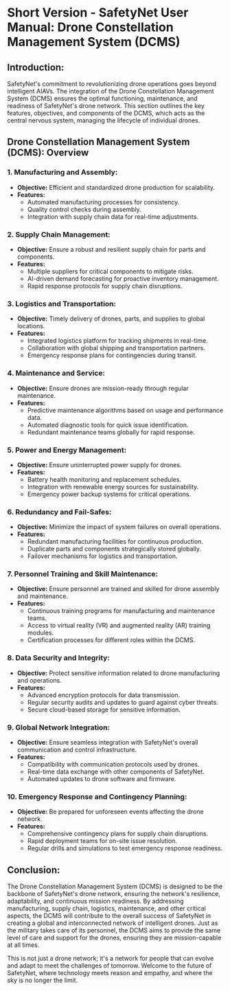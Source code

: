# Short Version - SafetyNet User Manual: Drone Constellation Management System (DCMS)

## Introduction:

SafetyNet's commitment to revolutionizing drone operations goes beyond intelligent AIAVs. The integration of the Drone Constellation Management System (DCMS) ensures the optimal functioning, maintenance, and readiness of SafetyNet's drone network. This section outlines the key features, objectives, and components of the DCMS, which acts as the central nervous system, managing the lifecycle of individual drones.

## Drone Constellation Management System (DCMS): Overview

### 1. **Manufacturing and Assembly:**
   - **Objective:** Efficient and standardized drone production for scalability.
   - **Features:**
     - Automated manufacturing processes for consistency.
     - Quality control checks during assembly.
     - Integration with supply chain data for real-time adjustments.

### 2. **Supply Chain Management:**
   - **Objective:** Ensure a robust and resilient supply chain for parts and components.
   - **Features:**
     - Multiple suppliers for critical components to mitigate risks.
     - AI-driven demand forecasting for proactive inventory management.
     - Rapid response protocols for supply chain disruptions.

### 3. **Logistics and Transportation:**
   - **Objective:** Timely delivery of drones, parts, and supplies to global locations.
   - **Features:**
     - Integrated logistics platform for tracking shipments in real-time.
     - Collaboration with global shipping and transportation partners.
     - Emergency response plans for contingencies during transit.

### 4. **Maintenance and Service:**
   - **Objective:** Ensure drones are mission-ready through regular maintenance.
   - **Features:**
     - Predictive maintenance algorithms based on usage and performance data.
     - Automated diagnostic tools for quick issue identification.
     - Redundant maintenance teams globally for rapid response.

### 5. **Power and Energy Management:**
   - **Objective:** Ensure uninterrupted power supply for drones.
   - **Features:**
     - Battery health monitoring and replacement schedules.
     - Integration with renewable energy sources for sustainability.
     - Emergency power backup systems for critical operations.

### 6. **Redundancy and Fail-Safes:**
   - **Objective:** Minimize the impact of system failures on overall operations.
   - **Features:**
     - Redundant manufacturing facilities for continuous production.
     - Duplicate parts and components strategically stored globally.
     - Failover mechanisms for logistics and transportation.

### 7. **Personnel Training and Skill Maintenance:**
   - **Objective:** Ensure personnel are trained and skilled for drone assembly and maintenance.
   - **Features:**
     - Continuous training programs for manufacturing and maintenance teams.
     - Access to virtual reality (VR) and augmented reality (AR) training modules.
     - Certification processes for different roles within the DCMS.

### 8. **Data Security and Integrity:**
   - **Objective:** Protect sensitive information related to drone manufacturing and operations.
   - **Features:**
     - Advanced encryption protocols for data transmission.
     - Regular security audits and updates to guard against cyber threats.
     - Secure cloud-based storage for sensitive information.

### 9. **Global Network Integration:**
   - **Objective:** Ensure seamless integration with SafetyNet's overall communication and control infrastructure.
   - **Features:**
     - Compatibility with communication protocols used by drones.
     - Real-time data exchange with other components of SafetyNet.
     - Automated updates to drone software and firmware.

### 10. **Emergency Response and Contingency Planning:**
   - **Objective:** Be prepared for unforeseen events affecting the drone network.
   - **Features:**
     - Comprehensive contingency plans for supply chain disruptions.
     - Rapid deployment teams for on-site issue resolution.
     - Regular drills and simulations to test emergency response readiness.

## Conclusion:

The Drone Constellation Management System (DCMS) is designed to be the backbone of SafetyNet's drone network, ensuring the network's resilience, adaptability, and continuous mission readiness. By addressing manufacturing, supply chain, logistics, maintenance, and other critical aspects, the DCMS will contribute to the overall success of SafetyNet in creating a global and interconnected network of intelligent drones. Just as the military takes care of its personnel, the DCMS aims to provide the same level of care and support for the drones, ensuring they are mission-capable at all times.

This is not just a drone network; it's a network for people that can evolve and adapt to meet the challenges of tomorrow. Welcome to the future of SafetyNet, where technology meets reason and empathy, and where the sky is no longer the limit.

